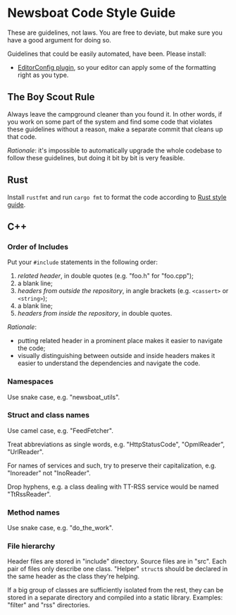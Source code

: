 Newsboat Code Style Guide
=========================

These are guidelines, not laws. You are free to deviate, but make sure you have
a good argument for doing so.

Guidelines that could be easily automated, have been. Please install:
- [EditorConfig plugin][editorconfig], so your editor can apply some of the
  formatting right as you type.

[editorconfig]: http://editorconfig.org/ "EditorConfig"

## The Boy Scout Rule

Always leave the campground cleaner than you found it. In other words, if you
work on some part of the system and find some code that violates these
guidelines without a reason, make a separate commit that cleans up that code.

*Rationale*: it's impossible to automatically upgrade the whole codebase to
follow these guidelines, but doing it bit by bit is very feasible.

## Rust

Install `rustfmt` and run `cargo fmt` to format the code according to [Rust
style guide](https://github.com/rust-dev-tools/fmt-rfcs).

## C++

### Order of Includes

Put your `#include` statements in the following order:

1. *related header*, in double quotes (e.g. "foo.h" for "foo.cpp");
2. a blank line;
3. *headers from outside the repository*, in angle brackets (e.g. `<cassert>` or
   `<string>`);
4. a blank line;
5. *headers from inside the repository*, in double quotes.

*Rationale*: 

- putting related header in a prominent place makes it easier to navigate the
  code;
- visually distinguishing between outside and inside headers makes it easier to
  understand the dependencies and navigate the code.

### Namespaces

Use snake case, e.g. "newsboat_utils".

### Struct and class names

Use camel case, e.g. "FeedFetcher".

Treat abbreviations as single words, e.g. "HttpStatusCode", "OpmlReader",
"UrlReader".

For names of services and such, try to preserve their capitalization, e.g.
"Inoreader" not "InoReader".

Drop hyphens, e.g. a class dealing with TT-RSS service would be named
"TtRssReader".

### Method names

Use snake case, e.g. "do_the_work".

### File hierarchy

Header files are stored in "include" directory. Source files are in "src". Each
pair of files only describe one class. "Helper" `struct`s should be declared in
the same header as the class they're helping.

If a big group of classes are sufficiently isolated from the rest, they can be
stored in a separate directory and compiled into a static library. Examples:
"filter" and "rss" directories.
